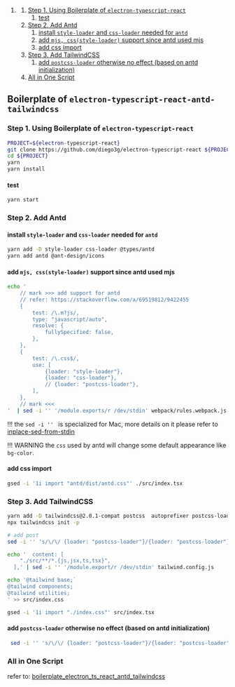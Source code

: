 1. [](#)
   1. [Step 1. Using Boilerplate of `electron-typescript-react`](#step-1-using-boilerplate-of-electron-typescript-react)
      1. [test](#test)
   2. [Step 2. Add Antd](#step-2-add-antd)
      1. [install `style-loader` and `css-loader` needed for `antd`](#install-style-loader-and-css-loader-needed-for-antd)
      2. [add `mjs, css(style-loader)` support since antd used mjs](#add-mjs-cssstyle-loader-support-since-antd-used-mjs)
      3. [add css import](#add-css-import)
   3. [Step 3. Add TailwindCSS](#step-3-add-tailwindcss)
      1. [add `postcss-loader` otherwise no effect (based on antd initialization)](#add-postcss-loader-otherwise-no-effect-based-on-antd-initialization)
   4. [All in One Script](#all-in-one-script)


## Boilerplate of `electron-typescript-react-antd-tailwindcss`

### Step 1. Using Boilerplate of `electron-typescript-react` 

```bash
PROJECT=${electron-typescript-react}
git clone https://github.com/diego3g/electron-typescript-react ${PROJECT}
cd ${PROJECT}
yarn
yarn install
```

#### test
```bash
yarn start
```

### Step 2. Add Antd
#### install `style-loader` and `css-loader` needed for `antd`
```bash
yarn add -D style-loader css-loader @types/antd
yarn add antd @ant-design/icons
```

#### add `mjs, css(style-loader)` support since antd used mjs

```zsh
echo '
    // mark >>> add support for antd
    // refer: https://stackoverflow.com/a/69519812/9422455
    {
        test: /\.m?js/,
        type: "javascript/auto",
        resolve: {
            fullySpecified: false,
        },
    },
    {
        test: /\.css$/,
        use: [
            {loader: "style-loader"},
            {loader: "css-loader"},
            // {loader: "postcss-loader"},
        ],
    },
    // mark <<<
'  | sed -i '' '/module.exports/r /dev/stdin' webpack/rules.webpack.js
```

!!!
    the `sed -i '' ` is specialized for Mac, more details on it please refer to [inplace-sed-from-stdin](../../Linux/linux-howto.md#inplace-sed-from-stdin)

!!! WARNING
    the `css` used by antd will change some default appearance like `bg-color`.

#### add css import 
```bash
gsed -i '1i import "antd/dist/antd.css"' ./src/index.tsx
```

### Step 3. Add TailwindCSS
```bash
yarn add -D tailwindcss@2.0.1-compat postcss  autoprefixer postcss-loader
npx tailwindcss init -p

# add post
sed -i '' 's/\/\/ {loader: "postcss-loader"}/{loader: "postcss-loader"}/' webpack/rules.webpack.js

echo '  content: [
    "./src/**/*.{js,jsx,ts,tsx}",
  ],' | sed -i '' '/module.export/r /dev/stdin' tailwind.config.js

echo '@tailwind base;`
@tailwind components;
@tailwind utilities;
' >> src/index.css

gsed -i '1i import "./index.css"' src/index.tsx
```

#### add `postcss-loader` otherwise no effect (based on antd initialization)
```bash
 sed -i '' 's/\/\/ {loader: "postcss-loader"}/{loader: "postcss-loader"}/' webpack/rules.webpack.js
```

### All in One Script
refer to: [boilerplate_electron_ts_react_antd_tailwindcss](..lectron_ts_react_antd_tailwindcss.sh)
